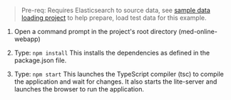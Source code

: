 > Pre-req: Requires Elasticsearch to source data, see [sample data loading project](/med-online-data-load) to help prepare, load test data for this example.

1) Open a command prompt in the project's root directory (med-online-webapp)

2) Type: `npm install`
    This installs the dependencies as defined in the package.json file.
    
3) Type: `npm start`
    This launches the TypeScript compiler (tsc) to compile the application and wait for changes. 
    It also starts the lite-server and launches the browser to run the application.
